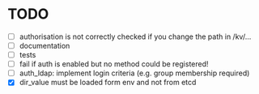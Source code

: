 TODO
===

* [ ] authorisation is not correctly checked if you change the path in /kv/...
* [ ] documentation
* [ ] tests
* [ ] fail if auth is enabled but no method could be registered!
* [ ] auth_ldap: implement login criteria (e.g. group membership required)
* [X] dir_value must be loaded form env and not from etcd
